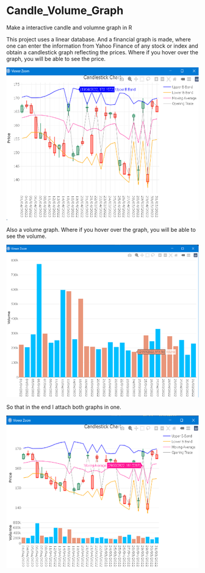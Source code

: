 # Candle_Volume_Graph
Make a interactive candle and volumne graph in R

This project uses a linear database.
And a financial graph is made, where one can enter the information from Yahoo Finance 
of any stock or index and obtain a candlestick graph reflecting the prices. 
Where if you hover over the graph, you will be able to see the price.



<p align="center">
    <img src="https://github.com/Rafa-77/Candle_Volume_Graph/blob/main/Images/Candle.png" width="550" height="400">
</p>

Also a volume graph. Where if you hover over the graph, you will be able to see the volume.

<p align="center">
    <img src="https://github.com/Rafa-77/Candle_Volume_Graph/blob/main/Images/Volume.png" width="550" height="400">
</p>

So that in the end I attach both graphs in one.


<p align="center">
    <img src="https://github.com/Rafa-77/Candle_Volume_Graph/blob/main/Images/Joined.png" width="550" height="400">
</p>
